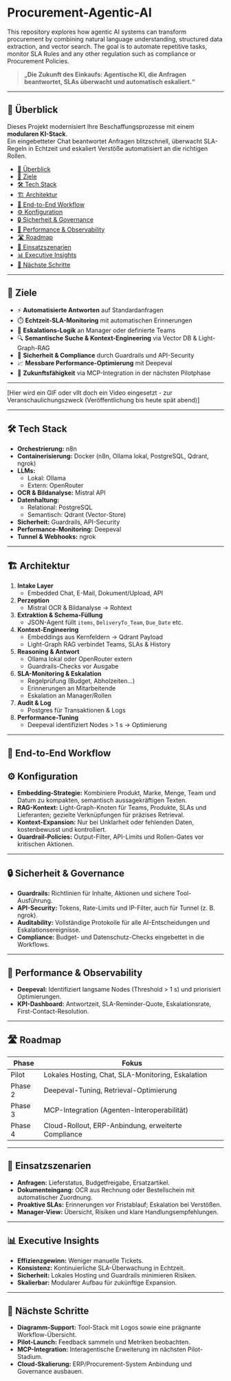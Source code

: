 # Procurement-Agentic-AI
This repository explores how agentic AI systems can transform procurement by combining natural language understanding, structured data extraction, and vector search. The goal is to automate repetitive tasks, monitor SLA Rules and any other regulation such as compliance or Procurement Policies.

> **„Die Zukunft des Einkaufs: Agentische KI, die Anfragen beantwortet, SLAs überwacht und automatisch eskaliert.“**

---

## 🚀 Überblick

Dieses Projekt modernisiert Ihre Beschaffungsprozesse mit einem **modularen KI-Stack**.  
Ein eingebetteter Chat beantwortet Anfragen blitzschnell, überwacht SLA-Regeln in Echtzeit und eskaliert Verstöße automatisiert an die richtigen Rollen.
- [🚀 Überblick](#-überblick)
- [🎯 Ziele](#-ziele)
- [🛠️ Tech Stack](#️-tech-stack)
- [🏗️ Architektur](#-architektur)
- [🔄 End-to-End Workflow](#-end-to-end-workflow)
- [⚙️ Konfiguration](#️-konfiguration)
- [🔒 Sicherheit & Governance](#-sicherheit--governance)
- [🚀 Performance & Observability](#-performance--observability)
- [🛣️ Roadmap](#️-roadmap)
- [💼 Einsatzszenarien](#-einsatzszenarien)
- [📊 Executive Insights](#-executive-insights)
- [🧭 Nächste Schritte](#-nächste-schritte)

---

## 🎯 Ziele

- ⚡ **Automatisierte Antworten** auf Standardanfragen  
- ⏱️ **Echtzeit-SLA-Monitoring** mit automatischen Erinnerungen  
- 🚨 **Eskalations-Logik** an Manager oder definierte Teams  
- 🔍 **Semantische Suche & Kontext-Engineering** via Vector DB & Light-Graph-RAG  
- 🔐 **Sicherheit & Compliance** durch Guardrails und API-Security  
- 📈 **Messbare Performance-Optimierung** mit Deepeval  
- 🔄 **Zukunftsfähigkeit** via MCP-Integration in der nächsten Pilotphase

---

[Hier wird ein GIF oder vllt doch ein Video eingesetzt - zur Veranschaulichungszweck (Veröffentlichung bis heute spät abend)]

---

## 🛠️ Tech Stack

- **Orchestrierung:** n8n  
- **Containerisierung:** Docker (n8n, Ollama lokal, PostgreSQL, Qdrant, ngrok)  
- **LLMs:**  
  - Lokal: Ollama  
  - Extern: OpenRouter  
- **OCR & Bildanalyse:** Mistral API  
- **Datenhaltung:**  
  - Relational: PostgreSQL  
  - Semantisch: Qdrant (Vector-Store)  
- **Sicherheit:** Guardrails, API-Security  
- **Performance-Monitoring:** Deepeval  
- **Tunnel & Webhooks:** ngrok  

---

## 🏗️ Architektur

1. **Intake Layer**  
   - Embedded Chat, E-Mail, Dokument/Upload, API  
2. **Perzeption**  
   - Mistral OCR & Bildanalyse → Rohtext  
3. **Extraktion & Schema-Füllung**  
   - JSON-Agent füllt `items`, `DeliveryTo_Team`, `Due_Date` etc.  
4. **Kontext-Engineering**  
   - Embeddings aus Kernfeldern → Qdrant Payload  
   - Light-Graph RAG verbindet Teams, SLAs & History  
5. **Reasoning & Antwort**  
   - Ollama lokal oder OpenRouter extern  
   - Guardrails-Checks vor Ausgabe  
6. **SLA-Monitoring & Eskalation**  
   - Regelprüfung (Budget, Abholzeiten…)  
   - Erinnerungen an Mitarbeitende  
   - Eskalation an Manager/Rollen  
7. **Audit & Log**  
   - Postgres für Transaktionen & Logs  
8. **Performance-Tuning**  
   - Deepeval identifiziert Nodes > 1 s → Optimierung  

---

## 🔄 End-to-End Workflow


  
## ⚙️ Konfiguration

- **Embedding-Strategie:** Kombiniere Produkt, Marke, Menge, Team und Datum zu kompakten, semantisch aussagekräftigen Texten.
- **RAG-Kontext:** Light-Graph-Knoten für Teams, Produkte, SLAs und Lieferanten; gezielte Verknüpfungen für präzises Retrieval.
- **Kontext-Expansion:** Nur bei Unklarheit oder fehlenden Daten, kostenbewusst und kontrolliert.
- **Guardrail-Policies:** Output-Filter, API-Limits und Rollen-Gates vor kritischen Aktionen.

---

## 🔒 Sicherheit & Governance

- **Guardrails:** Richtlinien für Inhalte, Aktionen und sichere Tool-Ausführung.
- **API-Security:** Tokens, Rate-Limits und IP-Filter, auch für Tunnel (z. B. ngrok).
- **Auditability:** Vollständige Protokolle für alle AI-Entscheidungen und Eskalationsereignisse.
- **Compliance:** Budget- und Datenschutz-Checks eingebettet in die Workflows.

---

## 🚀 Performance & Observability

- **Deepeval:** Identifiziert langsame Nodes (Threshold > 1 s) und priorisiert Optimierungen.
- **KPI-Dashboard:** Antwortzeit, SLA-Reminder-Quote, Eskalationsrate, First-Contact-Resolution.

---

## 🛣️ Roadmap

| Phase   | Fokus                                                     |
|---------|-----------------------------------------------------------|
| Pilot   | Lokales Hosting, Chat, SLA-Monitoring, Eskalation         |
| Phase 2 | Deepeval-Tuning, Retrieval-Optimierung                    |
| Phase 3 | MCP-Integration (Agenten-Interoperabilität)               |
| Phase 4 | Cloud-Rollout, ERP-Anbindung, erweiterte Compliance       |

---

## 💼 Einsatzszenarien

- **Anfragen:** Lieferstatus, Budgetfreigabe, Ersatzartikel.
- **Dokumenteingang:** OCR aus Rechnung oder Bestellschein mit automatischer Zuordnung.
- **Proaktive SLAs:** Erinnerungen vor Fristablauf; Eskalation bei Verstößen.
- **Manager-View:** Übersicht, Risiken und klare Handlungsempfehlungen.

---

## 📊 Executive Insights

- **Effizienzgewinn:** Weniger manuelle Tickets.
- **Konsistenz:** Kontinuierliche SLA-Überwachung in Echtzeit.
- **Sicherheit:** Lokales Hosting und Guardrails minimieren Risiken.
- **Skalierbar:** Modularer Aufbau für zukünftige Expansion.

---

## 🧭 Nächste Schritte

- **Diagramm-Support:** Tool-Stack mit Logos sowie eine prägnante Workflow-Übersicht.
- **Pilot-Launch:** Feedback sammeln und Metriken beobachten.
- **MCP-Integration:** Interagentische Erweiterung im nächsten Pilot-Stadium.
- **Cloud-Skalierung:** ERP/Procurement-System Anbindung und Governance ausbauen.
